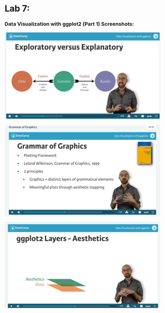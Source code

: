 # Lab 7:

### Data Visualization with ggplot2 (Part 1) Screenshots:

![firstvideo](Images/1video.PNG)

![secondvideo](Images/2video.PNG)

![thirdvideo](Images/3video.PNG)